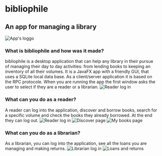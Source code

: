 
<h1>bibliophile</h1>
<h2>An app for managing a library</h2>
<img src="images/loggo.gif" alt="App's loggo"/>
<h3>What is <b>bibliophile</b> and how was it made?</h3>
bibliophile is a desktop application that can help any library in their
pursue of managing their day to day activities: from lending books
to keeping an inventory of all their volumes. It is a JavaFX app with a
friendly GUI, that uses a SQLite local data base. As a client/server application
it is based on the RPC protocole.
When you are running the app the first window asks the user to select
if they are a reader or a librarian.
<img src="images/1.png" alt="Reader log in"/>
<h3>What can you do as a reader?</h3>
A reader can log into the application, discover and borrow books, search
for a specific volume and check the books they already borrowed. At the end
they can log out.
<img src="images/2.png" alt="Reader log in"/>
<img src="images/3.png" alt="Discover page"/>
<img src="images/4.png" alt="My books page"/>
<h3>What can you do as a librarian?</h3>
As a librarian, you can log into the application, see all the loans you are managing and
making returns.
<img src="images/2.png" alt="Librarian log in"/>
<img src="images/5.png" alt="Loans and returns"/>
